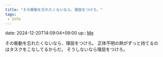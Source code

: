 ```yaml
---
title: "その衝動を忘れたくないなら、理屈をつけろ。"
tags:
 - Info
---
```


date: 2024-12-20T14:09:04+09:00
up:: [Me](../Bar/Novel/Chaos/Me.md)

その衝動を忘れたくないなら、理屈をつけろ。
正体不明の熱がずっと持てるのはタスクをこなしてるからだ。
そうしないなら理屈をつけろ。